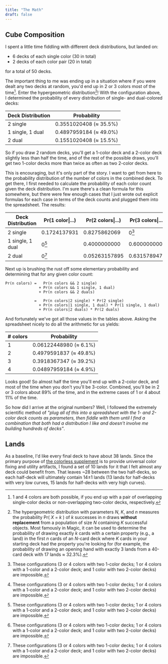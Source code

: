 ```yaml
---
title: "The Math"
draft: false
---
```


## Cube Composition

I spent a little time fiddling with different deck distributions, but landed on:

  - 6 decks of each single color (30 in total)
  - 2 decks of each color pair (20 in total)

for a total of 50 decks.

The important thing to me was ending up in a situation where if you were dealt any two decks at random, you'd end up in 2 or 3 colors most of the time[^1]. Enter the hypergeometric distribution[^2]! With the configuration above, I determined the probability of every distribution of single- and dual-colored decks:

| Deck Distribution | Probability            |
|-------------------|------------------------|
| 2 single          | 0.3551020408 (≈ 35.5%) |
| 1 single, 1 dual  | 0.4897959184 (≈ 49.0%) |
| 2 dual            | 0.1551020408 (≈ 15.5%) |

So if you draw 2 random decks, you'll get a 1-color deck and a 2-color deck slightly less than half the time, and of the rest of the possible draws, you'll get two 1-color decks more than twice as often as two 2-color decks. 

This is encouraging, but it's only part of the story. I want to get from here to the probability distribution of the number of colors in the combined deck. To get there, I first needed to calculate the probability of each color count given the deck distribution. I'm sure there's a clean formula for this somewhere, but there were few enough cases that I just wrote out explicit formulas for each case in terms of the deck counts and plugged them into the spreadsheet. The results:

| Deck Distribution | Pr(1 color\|...) | Pr(2 colors\|...) | Pr(3 colors\|...) | Pr(4 colors\|...) |
|-------------------|------------------|-------------------|-------------------|-------------------|
| 2 single          | 0.1724137931     | 0.8275862069      | 0[^3]             | 0[^3]             |
| 1 single, 1 dual  | 0[^3]            | 0.4000000000      | 0.6000000000      | 0[^3]             |
| 2 dual            | 0[^3]            | 0.05263157895     | 0.6315789474      | 0.3157894737      |

Next up is brushing the rust off some elementary probability and determining that for any given color count:

```
Pr(n colors) =   Pr(n colors && 2 single)
               + Pr(n colors && 1 single, 1 dual)
               + Pr(n colors && 2 duals)

             =   Pr(n colors|2 single) * Pr(2 single)
               + Pr(n colors|1 single, 1 dual) * Pr(1 single, 1 dual)
               + Pr(n colors|2 duals) * Pr(2 duals)
```

And fortunately we've got all those values in the tables above. Asking the spreadsheet nicely to do all the arithmetic for us yields:

| # colors | Probability            |
|----------|------------------------|
| 1        | 0.06122448980 (≈ 6.1%) |
| 2        | 0.4979591837 (≈ 49.8%) |
| 3        | 0.3918367347 (≈ 39.2%) |
| 4        | 0.04897959184 (≈ 4.9%) |

Looks good! So almost half the time you'll end up with a 2-color deck, and most of the time when you don't you'll be 3-color. Combined, you'll be in 2 or 3 colors about 89% of the time, and in the extreme cases of 1 or 4 about 11% of the time.

So how did I arrive at the original numbers? Well, I followed the extremely scientific method of _"plug all of this into a spreadsheet with the 1- and 2-color deck counts as parameters, then fiddle with them until I find a combination that both had a distribution I like and doesn't involve me building hundreds of decks"_.


## Lands

As a baseline, I'd like every final deck to have about 38 lands. Since the primary purpose of [the colorless supplement][c-supplement] is to provide universal color fixing and utility artifacts, I found a set of 10 lands for it that I felt almost any deck could benefit from. That leaves ~28 between the two half-decks, so each half-deck will ultimately contain 14±1 lands (13 lands for half-decks with very low curves, 15 lands for half-decks with very high curves).

[c-supplement]: /decks/00-colorless-supplement


[^1]: 1 and 4 colors are both possible, if you end up with a pair of overlapping single-color decks or non-overlapping two-color decks, respectively.
[^2]: The hypergeometric distribution with parameters _N_, _K_, and _n_ measures the probability Pr( _X_ = _k_ ) of _k_ successes in _n_ draws **without replacement** from a population of size _N_ containing _K_ successful objects. Most famously in Magic, it can be used to determine the probability of drawing exactly _k_ cards with a certain property (e.g., a land) in the first _n_ cards of an _N_-card deck where _K_ cards in your starting deck had the property you're looking for (for example, the probability of drawing an opening hand with exactly 3 lands from a 40-card deck with 17 lands ≈ 32.3%).
[^3]: These configurations (3 or 4 colors with two 1-color decks; 1 or 4 colors with a 1-color and a 2-color deck; and 1 color with two 2-color decks) are impossible.